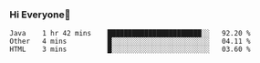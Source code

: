 ### Hi Everyone👋
<!--START_SECTION:waka-->
```text
Java    1 hr 42 mins    ███████████████████████░░   92.20 % 
Other   4 mins          █░░░░░░░░░░░░░░░░░░░░░░░░   04.11 % 
HTML    3 mins          █░░░░░░░░░░░░░░░░░░░░░░░░   03.60 % 
```
<!--END_SECTION:waka-->


<!--
**YeonSeong-Lee/YeonSeong-Lee** is a ✨ _special_ ✨ repository because its `README.md` (this file) appears on your GitHub profile.

Here are some ideas to get you started:

- 🔭 I’m currently working on ...
- 🌱 I’m currently learning ...
- 👯 I’m looking to collaborate on ...
- 🤔 I’m looking for help with ...
- 💬 Ask me about ...
- 📫 How to reach me: ...
- 😄 Pronouns: ...
- ⚡ Fun fact: ...
-->
